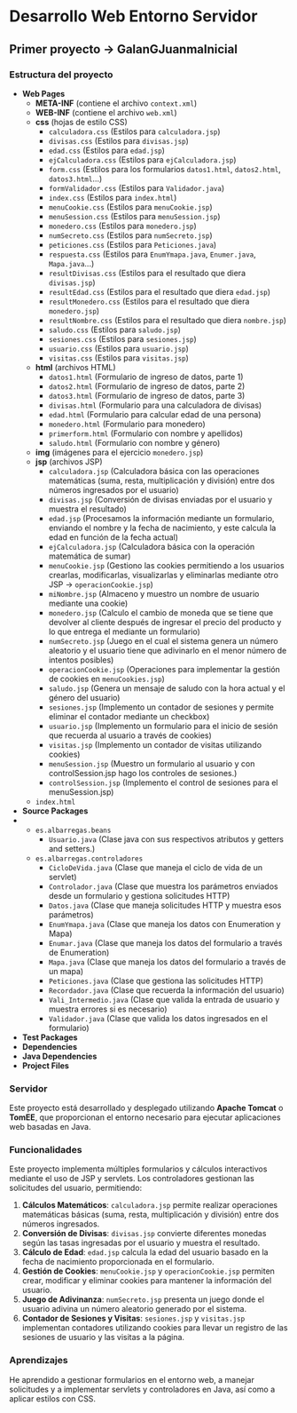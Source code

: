 # Desarrollo Web Entorno Servidor

## Primer proyecto -> GalanGJuanmaInicial

### Estructura del proyecto

* **Web Pages**
  * **META-INF** (contiene el archivo `context.xml`)
  * **WEB-INF** (contiene el archivo `web.xml`)
  * **css** (hojas de estilo CSS)
    - `calculadora.css` (Estilos para `calculadora.jsp`)
    - `divisas.css` (Estilos para `divisas.jsp`)
    - `edad.css` (Estilos para `edad.jsp`)
    - `ejCalculadora.css` (Estilos para `ejCalculadora.jsp`)
    - `form.css` (Estilos para los formularios `datos1.html`, `datos2.html`, `datos3.html`...)
    - `formValidador.css` (Estilos para `Validador.java`)
    - `index.css` (Estilos para `index.html`)
    - `menuCookie.css` (Estilos para `menuCookie.jsp`)
    - `menuSession.css` (Estilos para `menuSession.jsp`)
    - `monedero.css` (Estilos para `monedero.jsp`)
    - `numSecreto.css` (Estilos para `numSecreto.jsp`)
    - `peticiones.css` (Estilos para `Peticiones.java`)
    - `respuesta.css` (Estilos para `EnumYmapa.java`, `Enumer.java`, `Mapa.java`...)
    - `resultDivisas.css` (Estilos para el resultado que diera `divisas.jsp`)
    - `resultEdad.css` (Estilos para el resultado que diera `edad.jsp`)
    - `resultMonedero.css` (Estilos para el resultado que diera `monedero.jsp`)
    - `resultNombre.css` (Estilos para el resultado que diera `nombre.jsp`)
    - `saludo.css` (Estilos para `saludo.jsp`)
    - `sesiones.css` (Estilos para `sesiones.jsp`)
    - `usuario.css` (Estilos para `usuario.jsp`)
    - `visitas.css` (Estilos para `visitas.jsp`)
  * **html** (archivos HTML)
    - `datos1.html` (Formulario de ingreso de datos, parte 1)
    - `datos2.html` (Formulario de ingreso de datos, parte 2)
    - `datos3.html` (Formulario de ingreso de datos, parte 3)
    - `divisas.html` (Formulario para una calculadora de divisas)
    - `edad.html` (Formulario para calcular edad de una persona)
    - `monedero.html` (Formulario para monedero)
    - `primerform.html` (Formulario con nombre y apellidos)
    - `saludo.html` (Formulario con nombre y género)
  * **img** (imágenes para el ejercicio `monedero.jsp`)
  * **jsp** (archivos JSP)
    - `calculadora.jsp` (Calculadora básica con las operaciones matemáticas (suma, resta, multiplicación y división) entre dos números ingresados por el usuario)
    - `divisas.jsp` (Conversión de divisas enviadas por el usuario y muestra el resultado)
    - `edad.jsp` (Procesamos la información mediante un formulario, enviando el nombre y la fecha de nacimiento, y este calcula la edad en función de la fecha actual)
    - `ejCalculadora.jsp` (Calculadora básica con la operación matemática de sumar)
    - `menuCookie.jsp` (Gestiono las cookies permitiendo a los usuarios crearlas, modificarlas, visualizarlas y eliminarlas mediante otro JSP -> `operacionCookie.jsp`)
    - `miNombre.jsp` (Almaceno y muestro un nombre de usuario mediante una cookie)
    - `monedero.jsp` (Calculo el cambio de moneda que se tiene que devolver al cliente después de ingresar el precio del producto y lo que entrega el mediante un formulario)
    - `numSecreto.jsp` (Juego en el cual el sistema genera un número aleatorio y el usuario tiene que adivinarlo en el menor número de intentos posibles)
    - `operacionCookie.jsp` (Operaciones para implementar la gestión de cookies en `menuCookies.jsp`)
    - `saludo.jsp` (Genera un mensaje de saludo con la hora actual y el género del usuario)
    - `sesiones.jsp` (Implemento un contador de sesiones y permite eliminar el contador mediante un checkbox)
    - `usuario.jsp` (Implemento un formulario para el inicio de sesión que recuerda al usuario a través de cookies)
    - `visitas.jsp` (Implemento un contador de visitas utilizando cookies)
    - `menuSession.jsp` (Muestro un formulario al usuario y con controlSession.jsp hago los controles de sesiones.)
    - `controlSession.jsp` (Implemento el control de sesiones para el menuSession.jsp)
  * `index.html`
* **Source Packages**
* * `es.albarregas.beans`
    - `Usuario.java` (Clase java con sus respectivos atributos y getters and setters.)
  * `es.albarregas.controladores`
    - `CicloDeVida.java` (Clase que maneja el ciclo de vida de un servlet)
    - `Controlador.java` (Clase que muestra los parámetros enviados desde un formulario y gestiona solicitudes HTTP)
    - `Datos.java` (Clase que maneja solicitudes HTTP y muestra esos parámetros)
    - `EnumYmapa.java` (Clase que maneja los datos con Enumeration y Mapa)
    - `Enumar.java` (Clase que maneja los datos del formulario a través de Enumeration)
    - `Mapa.java` (Clase que maneja los datos del formulario a través de un mapa)
    - `Peticiones.java` (Clase que gestiona las solicitudes HTTP)
    - `Recordador.java` (Clase que recuerda la información del usuario)
    - `Vali_Intermedio.java` (Clase que valida la entrada de usuario y muestra errores si es necesario)
    - `Validador.java` (Clase que valida los datos ingresados en el formulario)
* **Test Packages**
* **Dependencies**
* **Java Dependencies**
* **Project Files**

### Servidor
Este proyecto está desarrollado y desplegado utilizando **Apache Tomcat** o **TomEE**, que proporcionan el entorno necesario para ejecutar aplicaciones web basadas en Java.

### Funcionalidades
Este proyecto implementa múltiples formularios y cálculos interactivos mediante el uso de JSP y servlets. Los controladores gestionan las solicitudes del usuario, permitiendo:

1. **Cálculos Matemáticos**: `calculadora.jsp` permite realizar operaciones matemáticas básicas (suma, resta, multiplicación y división) entre dos números ingresados.
2. **Conversión de Divisas**: `divisas.jsp` convierte diferentes monedas según las tasas ingresadas por el usuario y muestra el resultado.
3. **Cálculo de Edad**: `edad.jsp` calcula la edad del usuario basado en la fecha de nacimiento proporcionada en el formulario.
4. **Gestión de Cookies**: `menuCookie.jsp` y `operacionCookie.jsp` permiten crear, modificar y eliminar cookies para mantener la información del usuario.
5. **Juego de Adivinanza**: `numSecreto.jsp` presenta un juego donde el usuario adivina un número aleatorio generado por el sistema.
6. **Contador de Sesiones y Visitas**: `sesiones.jsp` y `visitas.jsp` implementan contadores utilizando cookies para llevar un registro de las sesiones de usuario y las visitas a la página.

### Aprendizajes
He aprendido a gestionar formularios en el entorno web, a manejar solicitudes y a implementar servlets y controladores en Java, así como a aplicar estilos con CSS.
